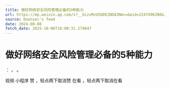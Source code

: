 ```yaml
---
title: 做好网络安全风险管理必备的5种能力
url: https://mp.weixin.qq.com/s?__biz=MzU5ODE2NDA3NA==&mid=2247496388&idx=1&sn=6026423c0995140c4ff7c6025056fa12
source: Doonsec's feed
date: 2024-08-08
fetch_date: 2025-10-06T18:00:31.179047
---
```


# 做好网络安全风险管理必备的5种能力

：
，
。

视频
小程序
赞
，轻点两下取消赞
在看
，轻点两下取消在看